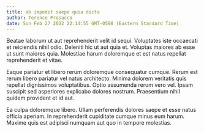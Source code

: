 ```yaml
---
title: ab impedit saepe quia dicta
author: Terence Prosacco
date: Sun Feb 27 2022 22:14:55 GMT-0500 (Eastern Standard Time)
---
```

Beatae laborum ut aut reprehenderit velit id sequi. Voluptates iste occaecati et reiciendis nihil odio. Deleniti hic ut aut quia et. Voluptas maiores ab esse ut sunt maiores quia. Molestiae harum doloremque et est natus repellat reprehenderit et vitae.

 Eaque pariatur et libero rerum doloremque consequatur cumque. Rerum est rerum libero pariatur vel natus architecto. Minima dolorem veritatis quis repellat dignissimos voluptatibus. Optio assumenda rerum vero vel. Ipsam suscipit sed asperiores explicabo dolores nostrum. Praesentium nihil quidem provident et id aut.

 Ea culpa doloremque libero. Ullam perferendis dolores saepe et esse natus officia aperiam. In reprehenderit cupiditate cumque minus eum harum. Maxime quis est adipisci numquam aut quo in tempore molestias.